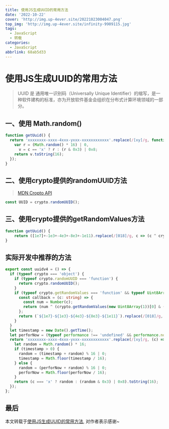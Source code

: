 ```yaml
---
title: 使用JS生成UUID的常用方法
date: '2022-10-22'
cover: 'http://img.up-4ever.site/20221023004047.png'
top_img: 'http://img.up-4ever.site/infinity-9909115.jpg'
tags:
  - JavaScript
  - 转载
categories:
  - JavaScript
abbrlink: 68ab5d33
---
```


# 使用JS生成UUID的常用方法

> UUID 是 通用唯一识别码（Universally Unique Identifier）的缩写，是一种软件建构的标准，亦为开放软件基金会组织在分布式计算环境领域的一部分。

## 一、使用 Math.random()

```js
function getUuid() {
  return 'xxxxxxxx-xxxx-4xxx-yxxx-xxxxxxxxxxxx'.replace(/[xy]/g, function (c) {
    var r = (Math.random() * 16) | 0,
      v = c == 'x' ? r : (r & 0x3) | 0x8;
    return v.toString(16);
  });
}
```

## 二、使用crypto提供的randomUUID方法

> [MDN Cropto API](https://developer.mozilla.org/zh-CN/docs/Web/API/Crypto)

```js
const UUID = crypto.randomUUID();
```

## 三、使用crypto提供的getRandomValues方法

```js
function getUuid() {
    return ([1e7]+-1e3+-4e3+-8e3+-1e11).replace(/[018]/g, c => (c ^ crypto.getRandomValues(new Uint8Array(1))[0] & 15 >> c / 4).toString(16));
}
```

## 实际开发中推荐的方法

```ts
export const uuidv4 = () => {
  if (typeof crypto === 'object') {
    if (typeof crypto.randomUUID === 'function') {
      return crypto.randomUUID();
    }
    if (typeof crypto.getRandomValues === 'function' && typeof Uint8Array === 'function') {
      const callback = (c: string) => {
        const num = Number(c);
        return (num ^ (crypto.getRandomValues(new Uint8Array(1))[0] & (15 >> (num / 4)))).toString(16);
      };
      return (`${1e7}-${1e3}-${4e3}-${8e3}-${1e11}`).replace(/[018]/g, callback);
    }
  }
  let timestamp = new Date().getTime();
  let perforNow = (typeof performance !== 'undefined' && performance.now && performance.now() * 1000) || 0;
  return 'xxxxxxxx-xxxx-4xxx-yxxx-xxxxxxxxxxxx'.replace(/[xy]/g, (c) => {
    let random = Math.random() * 16;
    if (timestamp > 0) {
      random = (timestamp + random) % 16 | 0;
      timestamp = Math.floor(timestamp / 16);
    } else {
      random = (perforNow + random) % 16 | 0;
      perforNow = Math.floor(perforNow / 16);
    }
    return (c === 'x' ? random : (random & 0x3) | 0x8).toString(16);
  });
};
```

## 最后

本文转载于[使用JS生成UUID的常用方法](https://zhuanlan.zhihu.com/p/469763011), 对作者表示感谢~
